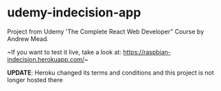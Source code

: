 # udemy-indecision-app

Project from Udemy 'The Complete React Web Developer" Course by Andrew Mead.

~If you want to test it live, take a look at: https://raspbian-indecision.herokuapp.com/~

**UPDATE**: Heroku changed its terms and conditions and this project is not longer hosted there
